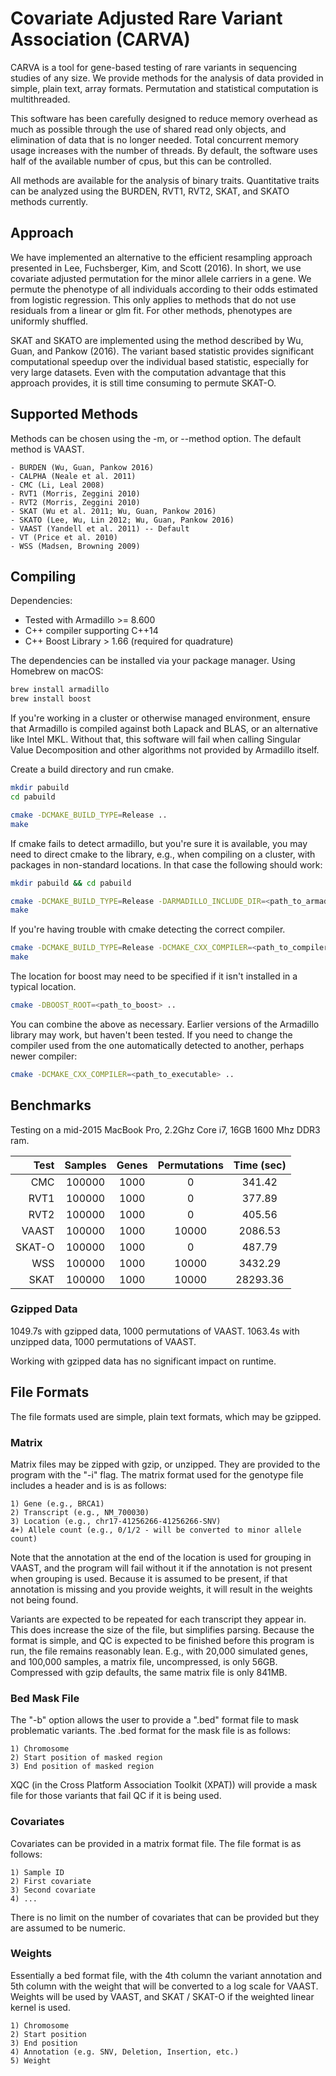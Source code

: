 # Covariate Adjusted Rare Variant Association (CARVA) #

CARVA is a tool for gene-based testing of rare variants in
sequencing studies of any size. We provide methods for the analysis of
data provided in simple, plain text, array formats. Permutation and
statistical computation is multithreaded.

This software has been carefully designed to reduce memory overhead as
much as possible through the use of shared read only objects, and
elimination of data that is no longer needed. Total concurrent memory
usage increases with the number of threads. By default, the software
uses half of the available number of cpus, but this can be controlled.

All methods are available for the analysis of binary
traits. Quantitative traits can be analyzed using the BURDEN, RVT1,
RVT2, SKAT, and SKATO methods currently.

## Approach ##

We have implemented an alternative to the efficient resampling
approach presented in Lee, Fuchsberger, Kim, and Scott (2016). In
short, we use covariate adjusted permutation for the minor allele
carriers in a gene.  We permute the phenotype of all individuals
according to their odds estimated from logistic regression. This only
applies to methods that do not use residuals from a linear or glm
fit. For other methods, phenotypes are uniformly shuffled.

SKAT and SKATO are implemented using the method described by Wu, Guan,
and Pankow (2016).  The variant based statistic provides significant
computational speedup over the individual based statistic, especially
for very large datasets. Even with the computation advantage that this
approach provides, it is still time consuming to permute SKAT-O.

## Supported Methods ##

Methods can be chosen using the -m, or --method option. The default method is 
VAAST.

	- BURDEN (Wu, Guan, Pankow 2016)
	- CALPHA (Neale et al. 2011)
	- CMC (Li, Leal 2008)
	- RVT1 (Morris, Zeggini 2010)
	- RVT2 (Morris, Zeggini 2010)
	- SKAT (Wu et al. 2011; Wu, Guan, Pankow 2016)
	- SKATO (Lee, Wu, Lin 2012; Wu, Guan, Pankow 2016)
	- VAAST (Yandell et al. 2011) -- Default
	- VT (Price et al. 2010)
	- WSS (Madsen, Browning 2009)

## Compiling ##

Dependencies: 
- Tested with Armadillo >= 8.600
- C++ compiler supporting C++14
- C++ Boost Library > 1.66 (required for quadrature)

The dependencies can be installed via your package manager. Using Homebrew on macOS:

```bash
brew install armadillo
brew install boost

```

If you're working in a cluster or otherwise managed environment,
ensure that Armadillo is compiled against both Lapack and BLAS, or an
alternative like Intel MKL. Without that, this software will fail when
calling Singular Value Decomposition and other algorithms not provided
by Armadillo itself.

Create a build directory and run cmake.

```bash
mkdir pabuild
cd pabuild

cmake -DCMAKE_BUILD_TYPE=Release ..
make
```

If cmake fails to detect armadillo, but you're sure it is available,
you may need to direct cmake to the library, e.g., when compiling on a
cluster, with packages in non-standard locations. In that case the
following should work:

```bash
mkdir pabuild && cd pabuild

cmake -DCMAKE_BUILD_TYPE=Release -DARMADILLO_INCLUDE_DIR=<path_to_armadillo>/include/ -DARMADILLO_LIBRARY=<path_to_armadillo>/lib64/libarmadillo.so
make

```

If you're having trouble with cmake detecting the correct compiler.

```bash
cmake -DCMAKE_BUILD_TYPE=Release -DCMAKE_CXX_COMPILER=<path_to_compiler> ..
make

```

The location for boost may need to be specified if it isn't installed in a typical location.

```bash
cmake -DBOOST_ROOT=<path_to_boost> ..
```

You can combine the above as necessary. Earlier versions of the
Armadillo library may work, but haven't been tested. If you need to
change the compiler used from the one automatically detected to
another, perhaps newer compiler:

```bash
cmake -DCMAKE_CXX_COMPILER=<path_to_executable> ..
```

## Benchmarks ##

Testing on a mid-2015 MacBook Pro, 2.2Ghz Core i7, 16GB 1600 Mhz DDR3 ram.

| Test  | Samples | Genes | Permutations |  Time (sec) |
| -----:|:-------:|:-----:|:------------:|:-----------:|
| CMC   | 100000  | 1000  | 0            |  341.42     |
| RVT1  | 100000  | 1000  | 0            |  377.89     |
| RVT2  | 100000  | 1000  | 0            |  405.56     |
| VAAST | 100000  | 1000  | 10000        |  2086.53    |
| SKAT-O| 100000  | 1000  | 0            |  487.79     |
| WSS   | 100000  | 1000  | 10000        |  3432.29    |
| SKAT  | 100000  | 1000  | 10000        |  28293.36   |

### Gzipped Data ###

1049.7s with gzipped data, 1000 permutations of VAAST.
1063.4s with unzipped data, 1000 permutations of VAAST.

Working with gzipped data has no significant impact on runtime.

## File Formats ##

The file formats used are simple, plain text formats, which may be gzipped.

### Matrix ###

Matrix files may be zipped with gzip, or unzipped. They are provided
to the program with the "-i" flag. The matrix format used for the
genotype file includes a header and is is as follows:

	1) Gene (e.g., BRCA1)
	2) Transcript (e.g., NM_700030) 
	3) Location (e.g., chr17-41256266-41256266-SNV)
	4+) Allele count (e.g., 0/1/2 - will be converted to minor allele count)

Note that the annotation at the end of the location is used for
grouping in VAAST, and the program will fail without it if the
annotation is not present when grouping is used. Because it is assumed
to be present, if that annotation is missing and you provide weights,
it will result in the weights not being found.

Variants are expected to be repeated for each transcript they appear
in. This does increase the size of the file, but simplifies
parsing. Because the format is simple, and QC is expected to be
finished before this program is run, the file remains reasonably
lean. E.g., with 20,000 simulated genes, and 100,000 samples, a matrix
file, uncompressed, is only 56GB. Compressed with gzip defaults, the same
matrix file is only 841MB. 

### Bed Mask File ###

The "-b" option allows the user to provide a ".bed" format file to mask
problematic variants. The .bed format for the mask file is as follows:

	1) Chromosome
	2) Start position of masked region
	3) End position of masked region
	
XQC (in the Cross Platform Association Toolkit (XPAT)) will provide a mask
file for those variants that fail QC if it is being used.

### Covariates ###

Covariates can be provided in a matrix format file. The file format is as follows:

    1) Sample ID
    2) First covariate
    3) Second covariate
    4) ...

There is no limit on the number of covariates that can be provided but they are assumed
to be numeric.

### Weights ###

Essentially a bed format file, with the 4th column the variant annotation and 5th column 
with the weight that will be converted to a log scale for VAAST. Weights will be used by VAAST, and SKAT /
SKAT-O if the weighted linear kernel is used.

    1) Chromosome
    2) Start position
    3) End position
    4) Annotation (e.g. SNV, Deletion, Insertion, etc.)
    5) Weight
